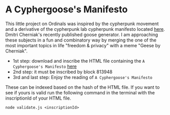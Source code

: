 # A Cyphergoose's Manifesto

This little project on Ordinals was inspired by the cypherpunk movement and a derivative of the cypherpunk lab cypherpunk manifesto located [here](https://github.com/cypherpunklab/manifesto).
Dmitri Cherniak's recently published goose generator. I am approaching these
subjects in a fun and combinatory way by merging the one of the most important topics
in life "freedom & privacy" with a meme "Geese by Cherniak".

- 1st step: download and inscribe the HTML file containing the `A Cyphergoose's Manifesto`
  [here](https://github.com/drgoodnight/CypherGooseManifesto/blob/master/manifesto.html)
- 2nd step: it must be inscribed by block 813948 
- 3rd and last step: Enjoy the reading of `A Cyphergoose's Manifesto`


These can be indexed based on the hash of the HTML file. If you want to see if yours is valid run the following command in the terminal with the inscriptionId of your HTML file.

```
node validate.js <inscriptionId>
```
